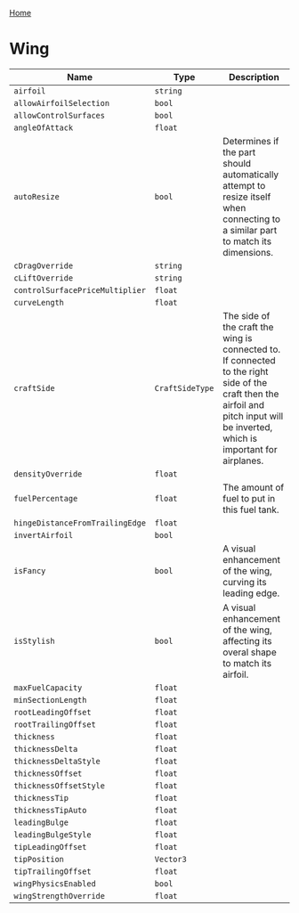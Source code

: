 [Home](https://wnp78.github.io/JunoXml/)

# Wing


|Name|Type|Description|
|--|--|--|
|`airfoil`|`string`||
|`allowAirfoilSelection`|`bool`||
|`allowControlSurfaces`|`bool`||
|`angleOfAttack`|`float`||
|`autoResize`|`bool`|Determines if the part should automatically attempt to resize itself when connecting to a similar part to match its dimensions.|
|`cDragOverride`|`string`||
|`cLiftOverride`|`string`||
|`controlSurfacePriceMultiplier`|`float`||
|`curveLength`|`float`||
|`craftSide`|`CraftSideType`|The side of the craft the wing is connected to. If connected to the right side of the craft then the airfoil and pitch input will be inverted, which is important for airplanes.|
|`densityOverride`|`float`||
|`fuelPercentage`|`float`|The amount of fuel to put in this fuel tank.|
|`hingeDistanceFromTrailingEdge`|`float`||
|`invertAirfoil`|`bool`||
|`isFancy`|`bool`|A visual enhancement of the wing, curving its leading edge.|
|`isStylish`|`bool`|A visual enhancement of the wing, affecting its overal shape to match its airfoil.|
|`maxFuelCapacity`|`float`||
|`minSectionLength`|`float`||
|`rootLeadingOffset`|`float`||
|`rootTrailingOffset`|`float`||
|`thickness`|`float`||
|`thicknessDelta`|`float`||
|`thicknessDeltaStyle`|`float`||
|`thicknessOffset`|`float`||
|`thicknessOffsetStyle`|`float`||
|`thicknessTip`|`float`||
|`thicknessTipAuto`|`float`||
|`leadingBulge`|`float`||
|`leadingBulgeStyle`|`float`||
|`tipLeadingOffset`|`float`||
|`tipPosition`|`Vector3`||
|`tipTrailingOffset`|`float`||
|`wingPhysicsEnabled`|`bool`||
|`wingStrengthOverride`|`float`||


